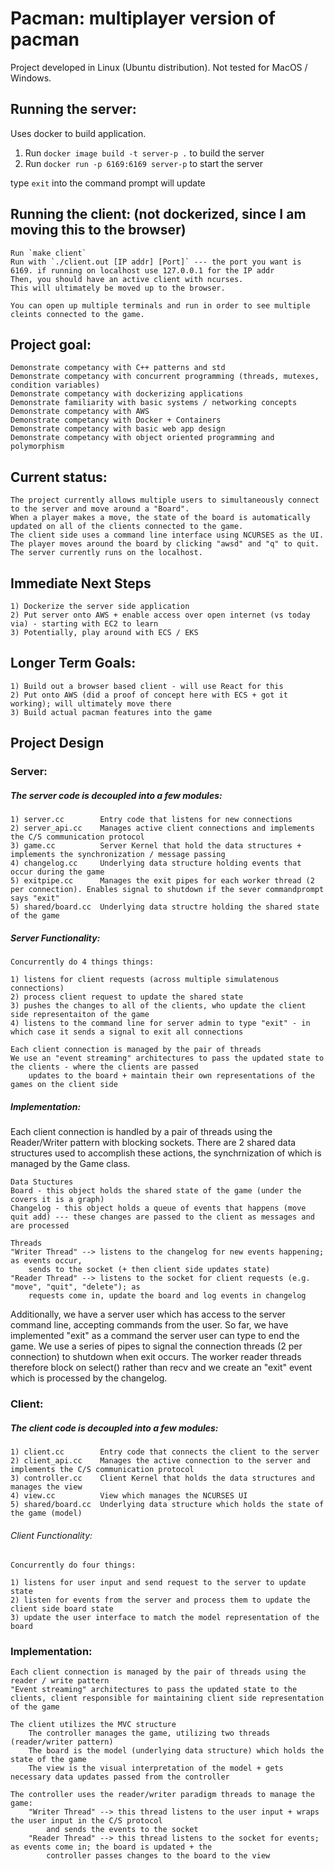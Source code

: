 # Pacman: multiplayer version of pacman
Project developed in Linux (Ubuntu distribution). Not tested for MacOS / Windows.

## Running the server:
Uses docker to build application.
1. Run `docker image build -t server-p .` to build the server
2. Run `docker run -p 6169:6169 server-p` to start the server

type `exit` into the command prompt will update

## Running the client: (not dockerized, since I am moving this to the browser)
    Run `make client`
    Run with `./client.out [IP addr] [Port]` --- the port you want is 6169. if running on localhost use 127.0.0.1 for the IP addr
    Then, you should have an active client with ncurses.
    This will ultimately be moved up to the browser.

    You can open up multiple terminals and run in order to see multiple cleints connected to the game. 

## Project goal:
    Demonstrate competancy with C++ patterns and std
    Demonstrate competancy with concurrent programming (threads, mutexes, condition variables)
    Demonstrate competancy with dockerizing applications
    Demonstrate familiarity with basic systems / networking concepts 
    Demonstrate competancy with AWS
    Demonstrate competancy with Docker + Containers
    Demonstrate competancy with basic web app design
    Demonstrate competancy with object oriented programming and polymorphism

## Current status:
    The project currently allows multiple users to simultaneously connect to the server and move around a "Board". 
    When a player makes a move, the state of the board is automatically updated on all of the clients connected to the game. 
    The client side uses a command line interface using NCURSES as the UI. 
    The player moves around the board by clicking "awsd" and "q" to quit. 
    The server currently runs on the localhost.

## Immediate Next Steps
    1) Dockerize the server side application
    2) Put server onto AWS + enable access over open internet (vs today via) - starting with EC2 to learn
    3) Potentially, play around with ECS / EKS

## Longer Term Goals:
    1) Build out a browser based client - will use React for this
    2) Put onto AWS (did a proof of concept here with ECS + got it working); will ultimately move there
    3) Build actual pacman features into the game

## Project Design
### Server:
##### The server code is decoupled into a few modules:
    1) server.cc        Entry code that listens for new connections
    2) server_api.cc    Manages active client connections and implements the C/S communication protocol
    3) game.cc          Server Kernel that hold the data structures + implements the synchronization / message passing
    4) changelog.cc     Underlying data structure holding events that occur during the game
    5) exitpipe.cc      Manages the exit pipes for each worker thread (2 per connection). Enables signal to shutdown if the sever commandprompt says "exit"
    5) shared/board.cc  Underlying data structre holding the shared state of the game

##### Server Functionality:
    Concurrently do 4 things things:
    
    1) listens for client requests (across multiple simulatenous connections)
    2) process client request to update the shared state
    3) pushes the changes to all of the clients, who update the client side representaiton of the game
    4) listens to the command line for server admin to type "exit" - in which case it sends a signal to exit all connections
    
    Each client connection is managed by the pair of threads
    We use an "event streaming" architectures to pass the updated state to the clients - where the clients are passed
        updates to the board + maintain their own representations of the games on the client side

##### Implementation:
Each client connection is handled by a pair of threads using the Reader/Writer pattern with blocking sockets. There are 2 shared data structures used to accomplish these actions, the synchrnization of which is managed by the Game class.
    
    Data Stuctures
    Board - this object holds the shared state of the game (under the covers it is a graph)
    Changelog - this object holds a queue of events that happens (move quit add) --- these changes are passed to the client as messages and are processed

    Threads 
    "Writer Thread" --> listens to the changelog for new events happening; as events occur, 
        sends to the socket (+ then client side updates state)
    "Reader Thread" --> listens to the socket for client requests (e.g. "move", "quit", "delete"); as 
        requests come in, update the board and log events in changelog

Additionally, we have a server user which has access to the server command line, accepting commands from the user. So far, we have implemented "exit" as a command the server user can type to end the game. We use a series of pipes to signal the connection threads (2 per connection) to shutdown when exit occurs. The worker reader threads therefore block on select() rather than recv and we create an "exit" event which is processed by the changelog.

### Client:
##### The client code is decoupled into a few modules:
    1) client.cc        Entry code that connects the client to the server
    2) client_api.cc    Manages the active connection to the server and implements the C/S communication protocol
    3) controller.cc    Client Kernel that holds the data structures and manages the view
    4) view.cc          View which manages the NCURSES UI
    5) shared/board.cc  Underlying data structure which holds the state of the game (model)

###### Client Functionality:
    Concurrently do four things:
    
    1) listens for user input and send request to the server to update state
    2) listen for events from the server and process them to update the client side board state 
    3) update the user interface to match the model representation of the board

### Implementation:
    Each client connection is managed by the pair of threads using the reader / write pattern
    "Event streaming" architectures to pass the updated state to the clients, client responsible for maintaining client side representation of the game

    The client utilizes the MVC structure
        The controller manages the game, utilizing two threads (reader/writer pattern)
        The board is the model (underlying data structure) which holds the state of the game
        The view is the visual interpretation of the model + gets necessary data updates passed from the controller

    The controller uses the reader/writer paradigm threads to manage the game:
        "Writer Thread" --> this thread listens to the user input + wraps the user input in the C/S protocol 
            and sends the events to the socket
        "Reader Thread" --> this thread listens to the socket for events; as events come in; the board is updated + the 
            controller passes changes to the board to the view 
